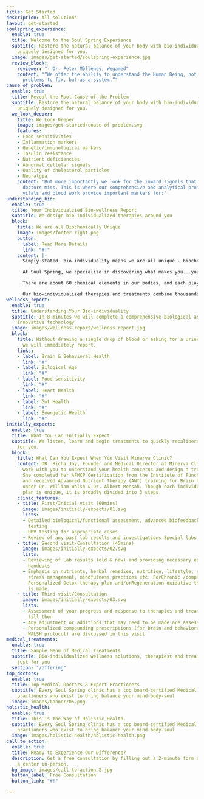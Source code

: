 ```yaml
---
title: Get Started
description: All solutions
layout: get-started
soulspring_experience:
  enable: true
  title: Welcome to the Soul Spring Experience
  subtitle: Restore the natural balance of your body with bio-individualized therapies
    uniquely designed for you.
  image: images/get-started/soulspring-experience.jpg
  review_block:
    reviewer: "- Dr. Peter Mölleney, Wegamed"
    content: "“We offer the ability to understand the Human Being, not as a set of
      problems to fix, but as a system.”"
cause_of_problem:
  enable: true
  title: Reveal the Root Cause of the Problem
  subtitle: Restore the natural balance of your body with bio-individualized therapies
    uniquely designed for you.
  we_look_deeper:
    title: We Look Deeper
    image: images/get-started/couse-of-problem.svg
    features:
    - Food sensitivities
    - Inflammation markers
    - Genetic/immunological markers
    - Insulin resistance
    - Nutrient deficiencies
    - Abnormal cellular signals
    - Quality of cholesterol particles
    - Neuralgia
    content: 'But more importantly we look for the inward signals that most other
      doctors miss. This is where our comprehensive and analytical profile of your
      vitals and blood work provide important markers for:'
understanding_bio:
  enable: true
  title: Your Individualzied Bio-wellness Report
  subtitle: We design bio-individualized therapies around you
  block:
    title: We are all Biochemically Unique
    image: images/footer-right.png
    button:
      label: Read More Details
      link: "#!"
    content: |-
      Simply stated, bio-individuality means we are all unique - biochemically, physically,emotionally, and mentally. So why would we accept a “universal” approach toaddressing our own unique health and nutritional needs?

      At Soul Spring, we specialize in discovering what makes you...you. We understand that biological factors and stress factors influence your personality,behavior, mental health and immune system.

      There are about 60 chemical elements in our bodies, and each plays a key role in theexpression of our genes. We inherit characteristics from our parents, as well as from ancestors on both sides of our family. While diet and stressful life events can create **biochemical imbalances**, the root cause of health challenges often goes back to genetics and epigenetics (the influence of environmental factors in a person’s life that turns genes ‘on’ and ‘off’ without changing the DNA sequence). Additionally, **nutrient imbalances** -- both deficiencies and excess -- can alter brain levels of key neurotransmitters and in turn lead to brain and behavioral health issues.

      Our bio-individualized therapies and treatments combine thousands of years of natural medicine wisdom with cutting-edge technology to address these imbalances and restore your body’s natural ability to heal itself. Find out how Soul Spring can design a bio-individualized experience for you....
wellness_report:
  enable: true
  title: Understanding Your Bio-individuality
  subtitle: In 8-minutes we will complete a comprehensive biological assessments using
    innovative technology
  image: images/wellness-report/wellness-report.jpg
  block:
    title: Without drawing a single drop of blood or asking for a urine or stool sample
      we will immediately report.
    links:
    - label: Brain & Behavioral Health
      link: "#"
    - label: Bilogical Age
      link: "#"
    - label: Food sensitivity
      link: "#"
    - label: Heart Health
      link: "#"
    - label: Gut Health
      link: "#"
    - label: Energetic Health
      link: "#"
initially_expects:
  enable: true
  title: What You Can Initially Expect
  subtitle: We listen, learn and begin treatments to quickly recaliberate what’s best
    for you.
  block:
    title: What Can You Expect When You Visit Minerva Clinic?
    content: DR. Richa Joy, Founder and Medical Director at Minerva Clinic, will personally
      work with you to understand your health concerns and design a treatment plan.
      She completed her AFMCP Certification from the Institute of Functional Medicine
      and received Advanced Nutrient Therapy (ANT) training for Brain health directly
      under Dr. William Walsh & Dr. Albert Mensah. Though each individual's treatment
      plan is unique, it is broadly divided into 3 steps.
    clinic_features:
    - title: First/Initial visit (60mins)
      image: images/initially-expects/01.svg
      lists:
      - Detailed biological/functional assessment, advanced biofeedback/neurofeedback
        testing
      - HRV testing for appropriate cases
      - Review of any past lab results and investigations Special labs ordered
    - title: Second visit/Consultation (45mins)
      image: images/initially-expects/02.svg
      lists:
      - Reviewing of Lab results (old & new) and providing necessary education and
        handouts
      - Emphasis on nutrients, herbal remedies, nutrition, lifestyle, sleep hygiene,
        stress management, mindfulness practices etc. ForChronic /complex conditions,
        Personalized Detox-therapy plan and/orRegeneration oxidative therapies plan
        is made.
    - title: Third visit/Consultation
      image: images/initially-expects/03.svg
      lists:
      - Assessment of your progress and response to therapies and treatment protocols
        till then
      - Any adjustment or additions that may need to be made are assessed
      - Personalized compounding prescriptions (for brain and behavioral health /
        WALSH protocol) are discussed in this visit
medical_treatments:
  enable: true
  title: Sample Menu of Medical Treatments
  subtitle: Bio-individualized wellness solutions, therapiest and treaments tailored
    just for you
  section: "/offering"
top_doctors:
  enable: true
  title: Top Medical Doctors & Expert Practioners
  subtitle: Every Soul Spring clinic has a top board-certified Medical Doctor and
    practioners who exist to bring balance your mind-body-soul
  image: images/banner/05.png
holistic_health:
  enable: true
  title: This Is the Way of Holistic Health.
  subtitle: Every Soul Spring clinic has a top board-certified Medical Doctor and
    practioners who exist to bring balance your mind-body-soul
  image: images/holistic-health/holistic-health.png
call_to_action:
  enable: true
  title: Ready to Experience Our Difference?
  description: Get a free consultation by filling out a 2-minute form online or visit
    a center in-person.
  bg_image: images/call-to-action-2.jpg
  button_label: Free Consultation
  button_link: "#!"

---
```

